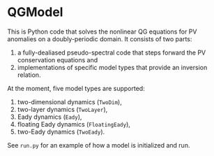 # QGModel
This is Python code that solves the nonlinear QG equations for PV anomalies on a doubly-periodic domain.  It consists of two parts:

1. a fully-dealiased pseudo-spectral code that steps forward the PV conservation equations and
2. implementations of specific model types that provide an inversion relation.

At the moment, five model types are supported:

1. two-dimensional dynamics (`TwoDim`),
2. two-layer dynamics (`TwoLayer`),
3. Eady dynamics (`Eady`),
4. floating Eady dynamics (`FloatingEady`),
5. two-Eady dynamics (`TwoEady`).

See `run.py` for an example of how a model is initialized and run.
